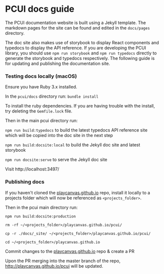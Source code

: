 
# PCUI docs guide

The PCUI documentation website is built using a Jekyll template. The markdown pages for the site can be found and edited in the `docs/pages` directory.

The doc site also makes use of storybook to display React components and typedocs to display the API reference. If you are developing the PCUI library, you should use `npm run storybook` and `npm run typedocs` directly to generate the storybook and typedocs respectively. The following guide is for updating and publishing the documentation site.
### Testing docs locally (macOS)

Ensure you have Ruby 3.x installed.

In the `pcui/docs` directory run:
`bundle install`

To install the ruby dependencies. If you are having trouble with the install, try deleting the `Gemfile.lock` file.

Then in the main pcui directory run:

`npm run build:typedocs` to build the latest typedocs API reference site which will be copied into the doc site in the next step

`npm run build:docsite:local` to build the Jekyll doc site and latest storybook

`npm run docsite:serve` to serve the Jekyll doc site

Visit http://localhost:3497/

### Publishing docs

If you haven't cloned the [playcanvas.github.io](https://github.com/playcanvas/playcanvas.github.io) repo, install it locally to a projects folder which will now be referenced as `<projects_folder>`.

Then in the pcui main directory run:

`npm run build:docsite:production`

`rm -rf ~/<projects_folder>/playcanvas.github.io/pcui/`

`cp -r ./docs/_site/ ~/<projects_folder>/playcanvas.github.io/pcui/`

`cd ~/<projects_folder>/playcanvas.github.io`

Commit changes to the [playcanvas.github.io](https://github.com/playcanvas/playcanvas.github.io) repo & create a PR

Upon the PR merging into the master branch of the repo, http://playcanvas.github.io/pcui will be updated.
